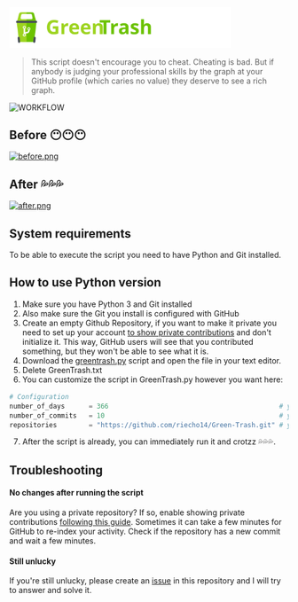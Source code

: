 <img alt="logo" src="https://raw.githubusercontent.com/riecho14/Green-Trash/image_assets/logo.svg" width="400">

> This script doesn't encourage you to cheat. Cheating is bad. But if anybody is judging your professional skills by the graph at your GitHub profile (which caries no value) they deserve to see a rich graph.

![WORKFLOW](https://github.com/riecho14/Green-Trash/actions/workflows/greentrash.yml/badge.svg)

## Before 😶😶😶
[![before.png](https://i.postimg.cc/Vsnw7nZ6/before.png)](https://postimg.cc/6TWFq2XJ)

## After 💦💦💦
[![after.png](https://i.postimg.cc/6pT1PN60/after.png)](https://postimg.cc/WdLnDCkF)

## System requirements
To be able to execute the script you need to have Python and Git installed.

## How to use Python version
1. Make sure you have Python 3 and Git installed
2. Also make sure the Git you install is configured with GitHub
3. Create an empty Github Repository, if you want to make it private you need to set up your account [to show private contributions](https://help.github.com/en/articles/publicizing-or-hiding-your-private-contributions-on-your-profile) and don't initialize it. This way, GitHub users will see that you contributed something, but they won't be able to see what it is.
4. Download the [greentrash.py](https://github.com/riecho14/Green-Trash/archive/refs/heads/main.zip) script and open the file in your text editor.
5. Delete GreenTrash.txt
6. You can customize the script in GreenTrash.py however you want here:
```python
# Configuration
number_of_days      = 366                                           # you can change this           
number_of_commits   = 10                                            # you can change this
repositories        = "https://github.com/riecho14/Green-Trash.git" # you can change this
```
7. After the script is already, you can immediately run it and crotzz 💦💦💦.

## Troubleshooting
#### No changes after running the script
Are you using a private repository? If so, enable showing private contributions
[following this guide](https://help.github.com/en/articles/publicizing-or-hiding-your-private-contributions-on-your-profile). Sometimes it can take a few minutes for GitHub to re-index your activity. Check if the repository has a new commit and wait a few minutes.

#### Still unlucky
If you're still unlucky, please create an [issue](https://github.com/riecho14/Green-Trash/issues) in this repository and I will try to answer and solve it.
